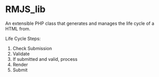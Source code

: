 # RMJS_lib
An extensible PHP class that generates and manages the life cycle of a HTML from.

Life Cycle Steps:
1) Check Submission
2) Validate
3) If submitted and valid,  process
4) Render 
5) Submit

